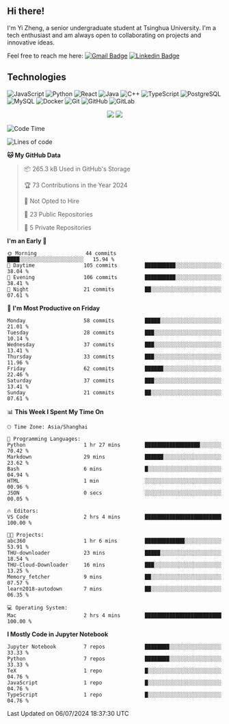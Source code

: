 ## Hi there!

I'm Yi Zheng, a senior undergraduate student at Tsinghua University. I'm a tech enthusiast and am always open to collaborating on projects and innovative ideas.

Feel free to reach me here: [![Gmail Badge](https://img.shields.io/badge/-zhengyi20thu@gmail.com-c14438?style=flat-square&logo=Gmail&logoColor=white&link=mailto:zhengyi20thu@gmail.com)](mailto:zhengyi20thu@gmail.com)
[![Linkedin Badge](https://img.shields.io/badge/-yizheng20-blue?style=flat-square&logo=Linkedin&logoColor=white&link=https://www.linkedin.com/in/yizheng20/)](https://www.linkedin.com/in/yi-zheng-mfe/)

## Technologies

![JavaScript](https://img.shields.io/badge/-JavaScript-black?style=flat-square&logo=javascript)
![Python](https://img.shields.io/badge/-Python-black?style=flat-square&logo=Python)
![React](https://img.shields.io/badge/-React-black?style=flat-square&logo=react)
![Java](https://img.shields.io/badge/-java-E34A86?style=flat-square&logo=java)
![C++](https://img.shields.io/badge/-C++-00599C?style=flat-square&logo=c)
![TypeScript](https://img.shields.io/badge/-TypeScript-007ACC?style=flat-square&logo=typescript)
![PostgreSQL](https://img.shields.io/badge/-PostgreSQL-336791?style=flat-square&logo=postgresql)
![MySQL](https://img.shields.io/badge/-MySQL-black?style=flat-square&logo=mysql)
![Docker](https://img.shields.io/badge/-Docker-black?style=flat-square&logo=docker)
![Git](https://img.shields.io/badge/-Git-black?style=flat-square&logo=git)
![GitHub](https://img.shields.io/badge/-GitHub-181717?style=flat-square&logo=github)
![GitLab](https://img.shields.io/badge/-GitLab-FCA121?style=flat-square&logo=gitlab)

<p align="center">
    <img src = "https://github-readme-stats.vercel.app/api?username=Zheng-Yi-git&show_icons=true&theme=yeblu&hide_border=true&count_private=true">
    <img src = "https://github-readme-stats.vercel.app/api/top-langs/?username=Zheng-Yi-git&hide=html,css&theme=yeblu&layout=compact&hide_border=true&count_private=true&langs_count=8">
</p>

<!--START_SECTION:waka-->
![Code Time](http://img.shields.io/badge/Code%20Time-1%2C043%20hrs%2028%20mins-blue)

![Lines of code](https://img.shields.io/badge/From%20Hello%20World%20I%27ve%20Written-2.6%20million%20lines%20of%20code-blue)

**🐱 My GitHub Data** 

> 📦 265.3 kB Used in GitHub's Storage 
 > 
> 🏆 73 Contributions in the Year 2024
 > 
> 🚫 Not Opted to Hire
 > 
> 📜 23 Public Repositories 
 > 
> 🔑 5 Private Repositories 
 > 
**I'm an Early 🐤** 

```text
🌞 Morning                44 commits          ████░░░░░░░░░░░░░░░░░░░░░   15.94 % 
🌆 Daytime                105 commits         ██████████░░░░░░░░░░░░░░░   38.04 % 
🌃 Evening                106 commits         ██████████░░░░░░░░░░░░░░░   38.41 % 
🌙 Night                  21 commits          ██░░░░░░░░░░░░░░░░░░░░░░░   07.61 % 
```
📅 **I'm Most Productive on Friday** 

```text
Monday                   58 commits          █████░░░░░░░░░░░░░░░░░░░░   21.01 % 
Tuesday                  28 commits          ███░░░░░░░░░░░░░░░░░░░░░░   10.14 % 
Wednesday                37 commits          ███░░░░░░░░░░░░░░░░░░░░░░   13.41 % 
Thursday                 33 commits          ███░░░░░░░░░░░░░░░░░░░░░░   11.96 % 
Friday                   62 commits          ██████░░░░░░░░░░░░░░░░░░░   22.46 % 
Saturday                 37 commits          ███░░░░░░░░░░░░░░░░░░░░░░   13.41 % 
Sunday                   21 commits          ██░░░░░░░░░░░░░░░░░░░░░░░   07.61 % 
```


📊 **This Week I Spent My Time On** 

```text
🕑︎ Time Zone: Asia/Shanghai

💬 Programming Languages: 
Python                   1 hr 27 mins        ██████████████████░░░░░░░   70.42 % 
Markdown                 29 mins             ██████░░░░░░░░░░░░░░░░░░░   23.62 % 
Bash                     6 mins              █░░░░░░░░░░░░░░░░░░░░░░░░   04.94 % 
HTML                     1 min               ░░░░░░░░░░░░░░░░░░░░░░░░░   00.96 % 
JSON                     0 secs              ░░░░░░░░░░░░░░░░░░░░░░░░░   00.05 % 

🔥 Editors: 
VS Code                  2 hrs 4 mins        █████████████████████████   100.00 % 

🐱‍💻 Projects: 
abc360                   1 hr 6 mins         █████████████░░░░░░░░░░░░   53.91 % 
THU-downloader           23 mins             █████░░░░░░░░░░░░░░░░░░░░   18.54 % 
THU-Cloud-Downloader     16 mins             ███░░░░░░░░░░░░░░░░░░░░░░   13.25 % 
Memory_fetcher           9 mins              ██░░░░░░░░░░░░░░░░░░░░░░░   07.57 % 
learn2018-autodown       7 mins              ██░░░░░░░░░░░░░░░░░░░░░░░   06.35 % 

💻 Operating System: 
Mac                      2 hrs 4 mins        █████████████████████████   100.00 % 
```

**I Mostly Code in Jupyter Notebook** 

```text
Jupyter Notebook         7 repos             ████████░░░░░░░░░░░░░░░░░   33.33 % 
Python                   7 repos             ████████░░░░░░░░░░░░░░░░░   33.33 % 
TeX                      1 repo              █░░░░░░░░░░░░░░░░░░░░░░░░   04.76 % 
JavaScript               1 repo              █░░░░░░░░░░░░░░░░░░░░░░░░   04.76 % 
TypeScript               1 repo              █░░░░░░░░░░░░░░░░░░░░░░░░   04.76 % 
```




 Last Updated on 06/07/2024 18:37:30 UTC
<!--END_SECTION:waka-->
